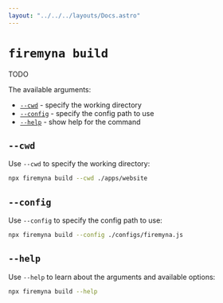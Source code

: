 ```yaml
---
layout: "../../../layouts/Docs.astro"
---
```


# `firemyna build`

TODO

The available arguments:

- [`--cwd`](#--cwd) - specify the working directory
- [`--config`](#--config) - specify the config path to use
- [`--help`](#--help) - show help for the command

## `--cwd`

Use `--cwd` to specify the working directory:

```bash
npx firemyna build --cwd ./apps/website
```

## `--config`

Use `--config` to specify the config path to use:

```bash
npx firemyna build --config ./configs/firemyna.js
```

## `--help`

Use `--help` to learn about the arguments and available options:

```bash
npx firemyna build --help
```
